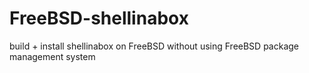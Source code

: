 # FreeBSD-shellinabox
build + install shellinabox on FreeBSD without using FreeBSD package management system

